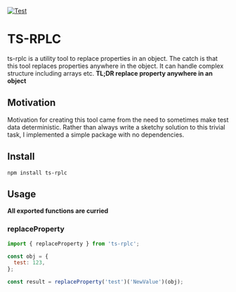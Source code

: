 [![Test](https://github.com/jarkkoSky/ts-rplc/actions/workflows/test.yml/badge.svg)](https://github.com/jarkkoSky/ts-rplc/actions/workflows/test.yml)

# TS-RPLC

ts-rplc is a utility tool to replace properties in an object.
The catch is that this tool replaces properties anywhere in the object. It can handle complex structure including arrays etc. <b>TL;DR replace property anywhere in an object</b>

## Motivation

Motivation for creating this tool came from the need to sometimes make test data deterministic. Rather than always write a sketchy solution to this trivial task, I implemented a simple package with no dependencies.

## Install

`npm install ts-rplc`

## Usage

<b>All exported functions are curried</b>

### replaceProperty

```javascript
import { replaceProperty } from 'ts-rplc';

const obj = {
  test: 123,
};

const result = replaceProperty('test')('NewValue')(obj);
```
